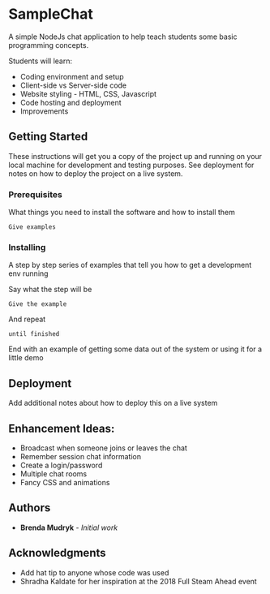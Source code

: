 # SampleChat
A simple NodeJs chat application to help teach students some basic programming concepts.

Students will learn:
* Coding environment and setup
* Client-side vs Server-side code
* Website styling - HTML, CSS, Javascript
* Code hosting and deployment
* Improvements


## Getting Started

These instructions will get you a copy of the project up and running on your local machine for development and testing purposes. See deployment for notes on how to deploy the project on a live system.

### Prerequisites

What things you need to install the software and how to install them

```
Give examples
```

### Installing

A step by step series of examples that tell you how to get a development env running

Say what the step will be

```
Give the example
```

And repeat

```
until finished
```

End with an example of getting some data out of the system or using it for a little demo


## Deployment

Add additional notes about how to deploy this on a live system


## Enhancement Ideas:
* Broadcast when someone joins or leaves the chat
* Remember session chat information
* Create a login/password
* Multiple chat rooms
* Fancy CSS and animations


## Authors

* **Brenda Mudryk** - *Initial work*


## Acknowledgments

* Add hat tip to anyone whose code was used
* Shradha Kaldate for her inspiration at the 2018 Full Steam Ahead event
    
